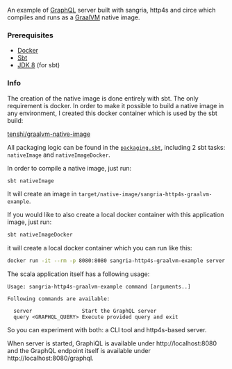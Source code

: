 An example of [GraphQL](http://graphql.org/) server built with sangria, http4s and circe which compiles and runs as a [GraalVM](https://www.graalvm.org/) native image. 

### Prerequisites

* [Docker](https://www.docker.com/community-edition)
* [Sbt](https://www.scala-sbt.org/download.html)
* [JDK 8](http://www.oracle.com/technetwork/java/javase/downloads/jdk8-downloads-2133151.html) (for sbt)

### Info

The creation of the native image is done entirely with sbt. The only requirement is docker. In order to make it possible to build a native
image in any environment, I created this docker container which is used by the sbt build:

[tenshi/graalvm-native-image](https://hub.docker.com/r/tenshi/graalvm-native-image/)   

All packaging logic can be found in the [`packaging.sbt`](https://github.com/OlegIlyenko/sangria-http4s-graalvm-example/blob/master/packaging.sbt), including 2 sbt tasks: `nativeImage` and `nativeImageDocker`.

In order to compile a native image, just run:

```bash 
sbt nativeImage 
```

It will create an image in `target/native-image/sangria-http4s-graalvm-example`.

If you would like to also create a local docker container with this application image, just run:

```bash
sbt nativeImageDocker
```  

it will create a local docker container which you can run like this:

```bash
docker run -it --rm -p 8080:8080 sangria-http4s-graalvm-example server
``` 

The scala application itself has a following usage:

```
Usage: sangria-http4s-graalvm-example command [arguments..]

Following commands are available:

  server                Start the GraphQL server
  query <GRAPHQL_QUERY> Execute provided query and exit
```

So you can experiment with both: a CLI tool and http4s-based server.

When server is started, GraphiQL is available under http://localhost:8080 and the GraphQL endpoint itself is 
available under http://localhost:8080/graphql.   
